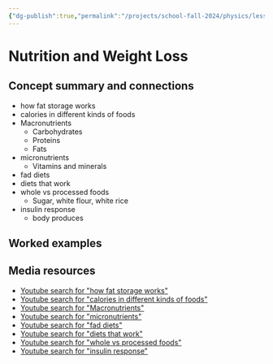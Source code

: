 ```yaml
---
{"dg-publish":true,"permalink":"/projects/school-fall-2024/physics/lessons/nutrition-and-weight-loss/"}
---
```



#  Nutrition and Weight Loss


## Concept summary and connections


- how fat storage works 
- calories in different kinds of foods 
- Macronutrients 
    - Carbohydrates
    - Proteins
    - Fats
- micronutrients 
    - Vitamins and minerals
- fad diets 
- diets that work 
- whole vs processed foods 
    - Sugar, white flour, white rice
- insulin response 
    - body produces

## Worked examples



## Media resources

- [Youtube search for "how fat storage works"](https://www.youtube.com/results?search_query=how%20fat%20storage%20works) 
- [Youtube search for "calories in different kinds of foods"](https://www.youtube.com/results?search_query=calories%20in%20different%20kinds%20of%20foods) 
- [Youtube search for "Macronutrients"](https://www.youtube.com/results?search_query=Macronutrients) 
- [Youtube search for "micronutrients"](https://www.youtube.com/results?search_query=micronutrients) 
- [Youtube search for "fad diets"](https://www.youtube.com/results?search_query=fad%20diets) 
- [Youtube search for "diets that work"](https://www.youtube.com/results?search_query=diets%20that%20work) 
- [Youtube search for "whole vs processed foods"](https://www.youtube.com/results?search_query=whole%20vs%20processed%20foods) 
- [Youtube search for "insulin response"](https://www.youtube.com/results?search_query=insulin%20response) 

